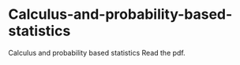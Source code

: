 # Calculus-and-probability-based-statistics
Calculus and probability based statistics
Read the pdf.
